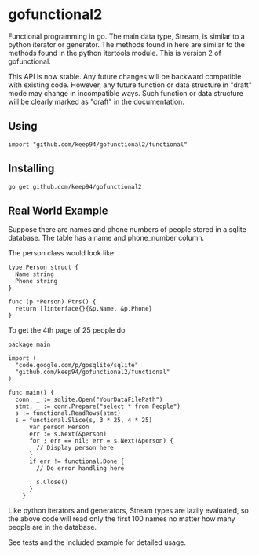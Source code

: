 # gofunctional2

Functional programming in go. The main data type, Stream, is similar to
a python iterator or generator. The methods found in here are similar to
the methods found in the python itertools module. This is version 2 of
gofunctional.

This API is now stable. Any future changes will be backward compatible with
existing code. However, any future function or data structure in "draft"
mode may change in incompatible ways. Such function or data structure will
be clearly marked as "draft" in the documentation.

## Using

	import "github.com/keep94/gofunctional2/functional"

## Installing

	go get github.com/keep94/gofunctional2

## Real World Example

Suppose there are names and phone numbers of people stored in a sqlite
database. The table has a name and phone_number column.

The person class would look like:

	type Person struct {
	  Name string
	  Phone string
	}

	func (p *Person) Ptrs() {
	  return []interface{}{&p.Name, &p.Phone}
	}

To get the 4th page of 25 people do:

	package main

	import (
	  "code.google.com/p/gosqlite/sqlite"
	  "github.com/keep94/gofunctional2/functional"
	)

	func main() {
	  conn, _ := sqlite.Open("YourDataFilePath")
	  stmt, _ := conn.Prepare("select * from People")
	  s := functional.ReadRows(stmt)
	  s = functional.Slice(s, 3 * 25, 4 * 25)
          var person Person
          err := s.Next(&person)
          for ; err == nil; err = s.Next(&person) {
            // Display person here
          }
          if err != functional.Done {
            // Do error handling here

            s.Close()
          }
        }

Like python iterators and generators, Stream types are lazily evaluated, so
the above code will read only the first 100 names no matter how many people
are in the database.

See tests and the included example for detailed usage.
